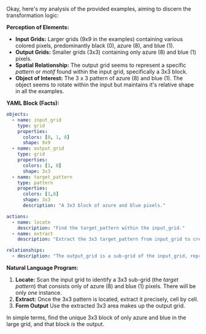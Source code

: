 Okay, here's my analysis of the provided examples, aiming to discern the transformation logic:

**Perception of Elements:**

*   **Input Grids:** Larger grids (9x9 in the examples) containing various colored pixels, predominantly black (0), azure (8), and blue (1).
*   **Output Grids:** Smaller grids (3x3) containing only azure (8) and blue (1) pixels.
*   **Spatial Relationship:** The output grid seems to represent a specific *pattern* or *motif* found within the input grid, specifically a 3x3 block.
*   **Object of Interest:** The 3 x 3 pattern of azure (8) and blue (1). The object seems to rotate within the input but maintains it's relative shape in all the examples.

**YAML Block (Facts):**


```yaml
objects:
  - name: input_grid
    type: grid
    properties:
      colors: [0, 1, 8]
      shape: 9x9
  - name: output_grid
    type: grid
    properties:
      colors: [1, 8]
      shape: 3x3
  - name: target_pattern
    type: pattern
    properties:
      colors: [1,8]
      shape: 3x3
      description: "A 3x3 block of azure and blue pixels."

actions:
  - name: locate
    description: "Find the target_pattern within the input_grid."
  - name: extract
    description: "Extract the 3x3 target_pattern from input_grid to create the output_grid."

relationships:
  - description: "The output_grid is a sub-grid of the input_grid, representing a specific pattern (target_pattern)."
```


**Natural Language Program:**

1.  **Locate:** Scan the input grid to identify a 3x3 sub-grid (the *target pattern*) that consists only of azure (8) and blue (1) pixels. There will be only *one* instance.
2.  **Extract:** Once the 3x3 pattern is located, extract it precisely, cell by cell.
3. **Form Output** Use the extracted 3x3 area makes up the output grid.

In simple terms, find the unique 3x3 block of only azure and blue in the large grid, and that block *is* the output.
